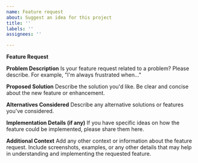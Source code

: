 ```yaml
---
name: Feature request
about: Suggest an idea for this project
title: ''
labels: ''
assignees: ''

---
```


**Feature Request**

**Problem Description**
Is your feature request related to a problem? Please describe. For example, "I'm always frustrated when..."

**Proposed Solution**
Describe the solution you'd like. Be clear and concise about the new feature or enhancement.

**Alternatives Considered**
Describe any alternative solutions or features you've considered.

**Implementation Details (if any)**
If you have specific ideas on how the feature could be implemented, please share them here.

**Additional Context**
Add any other context or information about the feature request. Include screenshots, examples, or any other details that may help in understanding and implementing the requested feature.
